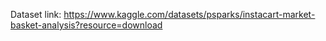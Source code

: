Dataset link: https://www.kaggle.com/datasets/psparks/instacart-market-basket-analysis?resource=download
